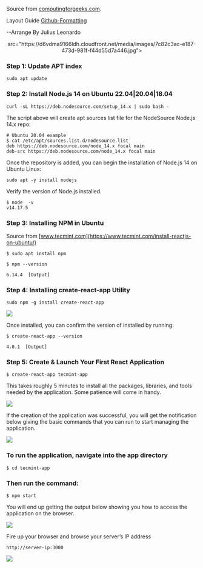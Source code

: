 Source from [computingforgeeks.com](https://computingforgeeks.com/install-node-js-14-on-ubuntu-debian-linux/).

Layout Guide [Github-Formatting](https://docs.github.com/en/get-started/writing-on-github/getting-started-with-writing-and-formatting-on-github/basic-writing-and-formatting-syntax)

--Arrange By Julius Leonardo


<p align="center">src="https://d6vdma9166ldh.cloudfront.net/media/images/7c82c3ac-e187-473d-981f-f44d55d7a446.jpg"></p>



### Step 1: Update APT index

```
sudo apt update
```

### Step 2: Install Node.js 14 on Ubuntu 22.04|20.04|18.04

```
curl -sL https://deb.nodesource.com/setup_14.x | sudo bash -
```

The script above will create apt sources list file for the NodeSource Node.js 14.x repo:

```
# Ubuntu 20.04 example
$ cat /etc/apt/sources.list.d/nodesource.list
deb https://deb.nodesource.com/node_14.x focal main
deb-src https://deb.nodesource.com/node_14.x focal main
```

Once the repository is added, you can begin the installation of Node.js 14 on Ubuntu Linux:

```
sudo apt -y install nodejs
```

Verify the version of Node.js installed.

```
$ node  -v
v14.17.5
```

### Step 3: Installing NPM in Ubuntu

Source from [www.tecmint.com](https://www.tecmint.com/install-reactjs-on-ubuntu/)
```
$ sudo apt install npm
```

```
$ npm --version

6.14.4  [Output]

```

### Step 4: Installing create-react-app Utility

```
sudo npm -g install create-react-app
```

![](https://www.tecmint.com/wp-content/uploads/2021/02/Install-create-react-app.png)

Once installed, you can confirm the version of installed by running:

```
$ create-react-app --version

4.0.1  [Output]
```
### Step 5: Create & Launch Your First React Application

```
$ create-react-app tecmint-app
```
This takes roughly 5 minutes to install all the packages, libraries, and tools needed by the application. Some patience will come in handy.

![](https://www.tecmint.com/wp-content/uploads/2021/02/create-react-app.png)

If the creation of the application was successful, you will get the notification below giving the basic commands that you can run to start managing the application.

![](https://www.tecmint.com/wp-content/uploads/2021/02/Summary-of-react-app.png)


### To run the application, navigate into the app directory

```
$ cd tecmint-app
```

### Then run the command:

```
$ npm start
```

You will end up getting the output below showing you how to access the application on the browser.

![](https://www.tecmint.com/wp-content/uploads/2021/02/run-react-app.png)

Fire up your browser and browse your server’s IP address

```
http://server-ip:3000
```

![](https://www.tecmint.com/wp-content/uploads/2021/02/access-react-app-on-browser.png)











































